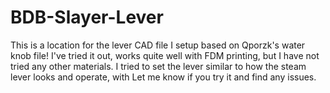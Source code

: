 # BDB-Slayer-Lever
This is a location for the lever CAD file I setup based on Qporzk's water knob file! I've tried it out, works quite well with FDM printing, but I have not tried any other materials. I tried to set the lever similar to how the steam lever looks and operate, with Let me know if you try it and find any issues.
